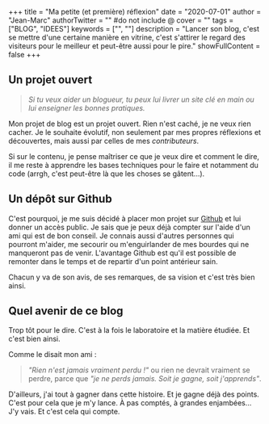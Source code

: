 +++
title = "Ma petite (et première) réflexion"
date = "2020-07-01"
author = "Jean-Marc"
authorTwitter = "" #do not include @
cover = ""
tags = ["BLOG", "IDEES"]
keywords = ["", ""]
description = "Lancer son blog, c'est se mettre d'une certaine manière en vitrine, c'est s'attirer le regard des visiteurs pour le meilleur et peut-être aussi pour le pire."
showFullContent = false
+++
## Un projet ouvert

> *Si tu veux aider un blogueur, tu peux lui livrer un site clé en main ou lui enseigner les bonnes pratiques.*

Mon projet de blog est un projet ouvert. Rien n'est caché, je ne veux rien cacher. Je le souhaite évolutif, non seulement par mes propres réflexions et découvertes, mais aussi par celles de mes *contributeurs*.

Si sur le contenu, je pense maîtriser ce que je veux dire et comment le dire, il me reste à apprendre les bases techniques pour le faire et notamment du code (arrgh, c'est peut-être là que les choses se gâtent...).

## Un dépôt sur Github

C'est pourquoi, je me suis décidé à placer mon projet sur [Github](https://github.com/) et lui donner un accès public. Je sais que je peux déjà compter sur l'aide d'un ami qui est de bon conseil. Je connais aussi d'autres personnes qui pourront m'aider, me secourir ou m'enguirlander de mes bourdes qui ne manqueront pas de venir. L'avantage Github est qu'il est possible de remonter dans le temps et de repartir d'un point antérieur sain.

Chacun y va de son avis, de ses remarques, de sa vision et c'est très bien ainsi.


## Quel avenir de ce blog

Trop tôt pour le dire. C'est à la fois le laboratoire et la matière étudiée. Et c'est bien ainsi.

Comme le disait mon ami : 

> *"Rien n'est jamais vraiment perdu !"* ou rien ne devrait vraiment se perdre, parce que *"je ne perds jamais. Soit je gagne, soit j'apprends"*.

D'ailleurs, j'ai tout à gagner dans cette histoire. Et je gagne déjà des points. C'est pour cela que je m'y lance. À pas comptés, à grandes enjambées… J'y vais. Et c'est cela qui compte.